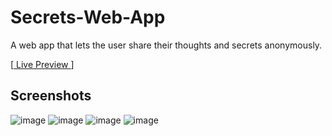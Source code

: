
#  Secrets-Web-App

A web app that lets the user share their thoughts and
secrets anonymously.

[[ Live Preview ](https://secrets-vijay-cpp.herokuapp.com/)]

## Screenshots

![image](https://user-images.githubusercontent.com/74971365/178118608-e35adc04-551c-4ef9-95bb-2a3e6daab9d5.png)
![image](https://user-images.githubusercontent.com/74971365/178118649-ae12933f-1c38-4350-a438-710b6040ba47.png)
![image](https://user-images.githubusercontent.com/74971365/178118652-48e9e6f1-1408-4b31-bcad-a48b8a65842e.png)
![image](https://user-images.githubusercontent.com/74971365/178118653-5b01e52d-03ec-423b-ba12-e0d4a4c213ec.png)
